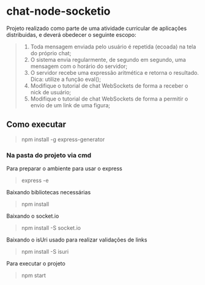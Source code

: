 # chat-node-socketio

Projeto realizado como parte de uma atividade curricular de aplicações distribuidas, e deverá obedecer o seguinte escopo:

>1) Toda mensagem enviada pelo usuário é repetida (ecoada) na tela do próprio chat;
>2) O sistema envia regularmente, de segundo em segundo, uma mensagem com o horário do servidor;
>3) O servidor recebe uma expressão aritmética e retorna o resultado. Dica: utilize a função eval();
>4) Modifique o tutorial de chat WebSockets de forma a receber o nick de usuário;
>5) Modifique o tutorial de chat WebSockets de forma a permitir o envio de um link de uma figura;

## Como executar

> npm install -g express-generator

### Na pasta do projeto via cmd

Para preparar o ambiente para usar o express
> express -e 

Baixando bibliotecas necessárias
> npm install

Baixando o socket.io
> npm install -S socket.io

Baixando o isUri usado para realizar validações de links
> npm install -S isuri

Para executar o projeto
> npm start
